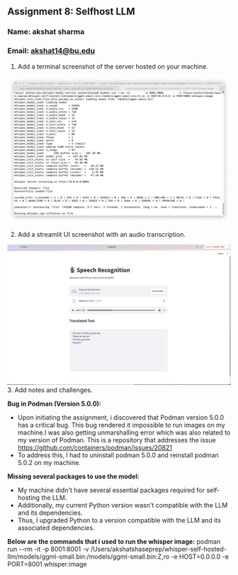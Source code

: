## Assignment 8: Selfhost LLM
### Name: akshat sharma
### Email: akshat14@bu.edu

1. Add a terminal screenshot of the server hosted on your machine.

![alt text](IMG_0895.png)


2. Add a streamlit UI screenshot with an audio transcription.

![alt text](IMG_4744.png)
3. Add notes and challenges.

**Bug in Podman (Version 5.0.0):**
- Upon initiating the assignment, i discovered that Podman version 5.0.0 has a critical bug. This bug rendered it impossible to run images on my machine.I was also getting unmarshalling error which was also related to my version of Podman. This is a repository that addresses the issue https://github.com/containers/podman/issues/20821
- To address this, I had to uninstall podman 5.0.0 and reinstall podman 5.0.2 on my machine.



**Missing several packages to use the model:**
- My machine didn't have several essential packages required for self-hosting the LLM.
- Additionally, my current Python version wasn't compatible with the LLM and its dependencies.
- Thus, I upgraded Python to a version compatible with the LLM and its associated dependencies.
  
**Below are the commands that i used to run the whisper image:**
 podman run --rm -it         -p 8001:8001         -v /Users/akshatshaseprep/whisper-self-hosted-llm/models/ggml-small.bin:/models/ggml-small.bin:Z,ro -e HOST=0.0.0.0 -e PORT=8001 whisper:image